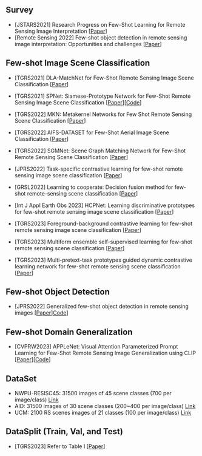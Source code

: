 ## Survey

- [JSTARS2021] Research Progress on Few-Shot Learning for Remote Sensing Image Interpretation [[Paper](https://ieeexplore-ieee-org-s.vpn.buaa.edu.cn:8118/document/9328476)]
- [Remote Sensing 2022] Few-shot object detection in remote sensing image interpretation: Opportunities and challenges [[Paper](https://www.mdpi.com/2072-4292/14/18/4435/htm)]

## Few-shot Image Scene Classification

- [TGRS2021] DLA-MatchNet for Few-Shot Remote Sensing Image Scene Classification [[Paper](https://ieeexplore-ieee-org-s.vpn.buaa.edu.cn:8118/document/9250633)]
- [TGRS2021] SPNet: Siamese-Prototype Network for Few-Shot Remote Sensing Image Scene Classification [[Paper](https://ieeexplore.ieee.org/document/9501951)][[Code](https://github.com/zoraup/SPNet)] 
- [TGRS2022] MKN: Metakernel Networks for Few Shot Remote Sensing Scene Classification [[Paper](https://ieeexplore.ieee.org/abstract/document/9718271)]
- [TGRS2022] AIFS-DATASET for Few-Shot Aerial Image Scene Classification [[Paper](https://ieeexplore.ieee.org/abstract/document/9706143)]

- [TGRS2022] SGMNet: Scene Graph Matching Network for Few-Shot Remote Sensing Scene Classification [[Paper](https://arxiv.org/pdf/2110.04494.pdf)]
- [JPRS2022] Task-specific contrastive learning for few-shot remote sensing image scene classification [[Paper](https://www.sciencedirect.com/science/article/abs/pii/S0924271622001812)]
- [GRSL2022] Learning to cooperate: Decision fusion method for few-shot remote-sensing scene classification [[Paper](https://ieeexplore.ieee.org/abstract/document/9729799)]
- [Int J Appl Earth Obs 2023] HCPNet: Learning discriminative prototypes for few-shot remote sensing image scene classification [[Paper](https://www.sciencedirect.com/science/article/pii/S1569843223002716)]
- [TGRS2023] Foreground-background contrastive learning for few-shot remote sensing image scene classification [[Paper](https://ieeexplore.ieee.org/abstract/document/10168183)]
- [TGRS2023] Multiform ensemble self-supervised learning for few-shot remote sensing scene classification [[Paper](https://ieeexplore.ieee.org/abstract/document/10006829)]
- [TGRS2023] Multi-pretext-task prototypes guided dynamic contrastive learning network for few-shot remote sensing scene classification [[Paper](https://ieeexplore.ieee.org/abstract/document/10168957)]

## Few-shot Object Detection

- [JPRS2022] Generalized few-shot object detection in remote sensing images [[Paper](https://www.sciencedirect.com/science/article/abs/pii/S0924271622003197)][Code](https://github.com/RSer-XDU/G-FSDet)]

## Few-shot Domain Generalization

- [CVPRW2023] APPLeNet: Visual Attention Parameterized Prompt Learning for Few-Shot Remote Sensing Image Generalization using CLIP [[Paper](https://openaccess.thecvf.com/content/CVPR2023W/EarthVision/papers/Jha_APPLeNet_Visual_Attention_Parameterized_Prompt_Learning_for_Few-Shot_Remote_Sensing_CVPRW_2023_paper.pdf)][[Code](https://github.com/mainaksingha01/APPLeNet)]


## DataSet
- NWPU-RESISC45: 31500 images of 45 scene classes (700 per image/class) [Link](https://gcheng-nwpu.github.io/#Datasets)
- AID: 31500 images of 30 scene classes (200~400 per image/class) [Link](https://captain-whu.github.io/AID)
- UCM: 2100 RS scenes images of 21 classes (100 per image/class) [Link](https://figshare.com/articles/dataset/UCM_image_dataset/6085976)

## DataSplit (Train, Val, and Test)
- [TGRS2023] Refer to Table I [[Paper](https://ieeexplore.ieee.org/abstract/document/10168957)]
